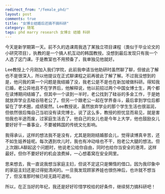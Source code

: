 ```yaml
---
redirect_from: "/female_phd/"
layout: post
comments: true
title: "女博士结婚后还搞不搞科研"
category: 随笔
tags: phd marry research 女博士 结婚 科研
---
```


今天是新学期第一天。前不久的选课周我选了某独立项目课程（类似于毕业论文的小研究项目），执教的是一个搞人机互动的韩国教授。没想到最后发现只有我一个人选了这门课。于是教室也不用预备了，我单独见他就好。

Lee教授上个月刚加入我们学院，此前我申请当他助研时虽然聊了聊，但彼此了解也不是很深入，所以他提议在正式聊课程之前再彼此了解了解。不过我没想到的是，他问我的第一个问题是我结婚了没，我老公是不是也在新加坡做科研。得知我已婚，老公异地且不在学界后，他解释说，他以前招过两个中国女博士生，两个都在读博期间结婚了。但其中一个读到一半时，老公找到了硅谷的多金工作，于是她就放弃学业去硅谷陪老公了。但另一个跟老公一起在学界奋斗，最后拿到学位后都留在了学术圈，成绩斐然。Lee教授说，虽然放弃学业的那个学生生活也很滋润，但依然很后悔自己当初没有读完博士。说了这么多，教授的担忧显而易见，就是害怕我也半途而废，过家庭生活去了。他自己的女儿也是今年上大学，他也鼓励女儿要好好干一番事业，不要被韩国的传统文化影响。

我得承认，这样的想法我不是没有，尤其是刚刚结婚那会儿，觉得读博真辛苦，还不如生娃养娃呢。每次遇到坎儿时，我也有冲动啥也不干，抱老公大腿的想法。但上次跟LA聊起这个问题时，他说老公给你自由，同时也给你当安全的港湾，这样最好。但你不要好好的机会浪费掉，一心想着窝在安全网里。

思来想去，我一直说我想当家庭主妇，但说不定这只是懒惰的借口。因为我印象中的家庭主妇还是过得挺清闲的。一旦我发现顾家养娃也很伤神后，也许就不想当了，但没准那时候已经无路可退啦。

所以，在正当好的年纪，我还是好好珍惜学校给的好条件，继续努力搞科研吧！


